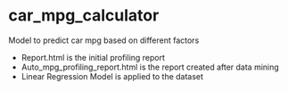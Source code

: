 # car_mpg_calculator
Model to predict car mpg based on different factors

- Report.html is the initial profiling report
- Auto_mpg_profiling_report.html is the report created after data mining
- Linear Regression Model is applied to the dataset
